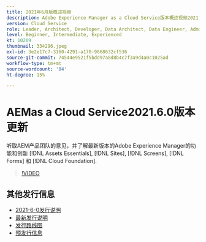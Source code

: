 ```yaml
---
title: 2021年6月版概述视频
description: Adobe Experience Manager as a Cloud Service版本概述视频2021.6.0。
version: Cloud Service
role: Leader, Architect, Developer, Data Architect, Data Engineer, Admin, User
level: Beginner, Intermediate, Experienced
kt: 10209
thumbnail: 334296.jpeg
exl-id: 3e2e17c7-3160-4291-a170-9868632cf536
source-git-commit: 74544e9521f5bdd97a8d8b4c7f3a9d4a0c1025ad
workflow-type: tm+mt
source-wordcount: '84'
ht-degree: 15%

---
```


# AEMas a Cloud Service2021.6.0版本更新

听取AEM产品团队的意见，并了解最新版本的Adobe Experience Manager的功能和创新 [!DNL Assets Essentials], [!DNL Sites], [!DNL Screens], [!DNL Forms] 和 [!DNL Cloud Foundation].

>[!VIDEO](https://video.tv.adobe.com/v/334296/?quality=12&learn=on)

## 其他发行信息

* [2021-6-0发行说明](https://experienceleague.adobe.com/docs/experience-manager-cloud-service/content/release-notes/release-notes/2021/release-notes-2021-6-0.html)
* [最新发行说明](https://experienceleague.adobe.com/docs/experience-manager-cloud-service/content/release-notes/home.html)
* [发行路线图](https://experienceleague.adobe.com/docs/experience-manager-release-information/aem-release-updates/update-releases-roadmap.html)
* [预发行信息](https://experienceleague.adobe.com/docs/experience-manager-cloud-service/content/release-notes/prerelease.html)
